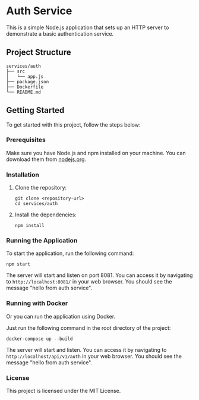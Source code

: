 # Auth Service

This is a simple Node.js application that sets up an HTTP server to demonstrate a basic authentication service.

## Project Structure

```
services/auth
├── src
│   └── app.js
├── package.json
├── Dockerfile
└── README.md
```

## Getting Started

To get started with this project, follow the steps below:

### Prerequisites

Make sure you have Node.js and npm installed on your machine. You can download them from [nodejs.org](https://nodejs.org/).

### Installation

1. Clone the repository:
   ```
   git clone <repository-url>
   cd services/auth
   ```

2. Install the dependencies:
   ```
   npm install
   ```

### Running the Application

To start the application, run the following command:

```
npm start
```

The server will start and listen on port 8081. You can access it by navigating to `http://localhost:8081/` in your web browser. You should see the message "hello from auth service".

### Running with Docker

Or you can run the application using Docker. 

Just run the following command in the root directory of the project:

```
docker-compose up --build
```

The server will start and listen. You can access it by navigating to `http://localhost/api/v1/auth` in your web browser. You should see the message "hello from auth service".

### License

This project is licensed under the MIT License.